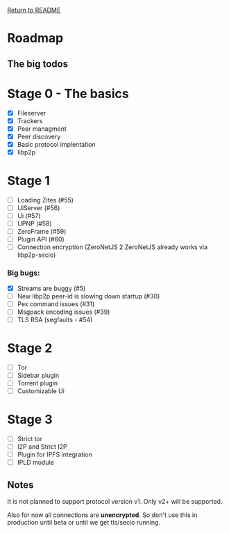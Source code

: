 [Return to README](https://github.com/ZeroNetJS/zeronet-js/blob/master/README.md)

# Roadmap

## The big todos

# Stage 0 - The basics

 - [x] Fileserver
 - [x] Trackers
 - [x] Peer managment
 - [x] Peer discovery
 - [x] Basic protocol implentation
 - [x] libp2p

# Stage 1

 - [ ] Loading Zites (#55)
 - [ ] UiServer (#56)
 - [ ] Ui (#57)
 - [ ] UPNP (#58)
 - [ ] ZeroFrame (#59)
 - [ ] Plugin API (#60)
 - [ ] Connection encryption (ZeroNetJS 2 ZeroNetJS already works via libp2p-secio)

### Big bugs:
 - [x] Streams are buggy (#5)
 - [ ] New libp2p peer-id is slowing down startup (#30)
 - [ ] Pex command issues (#31)
 - [ ] Msgpack encoding issues (#39)
 - [ ] TLS RSA (segfaults - #54)

# Stage 2

 - [ ] Tor
 - [ ] Sidebar plugin
 - [ ] Torrent plugin
 - [ ] Customizable Ui

# Stage 3

 - [ ] Strict tor
 - [ ] I2P and Strict I2P
 - [ ] Plugin for IPFS integration
 - [ ] IPLD module

## Notes

It is not planned to support protocol version v1. Only v2+ will be supported.

Also for now all connections are **unencrypted**. So don't use this in production until beta or until we get tls/secio running.
